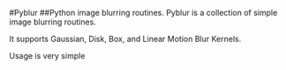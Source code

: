 #Pyblur
##Python image blurring routines.
Pyblur is a collection of simple image blurring routines.

It supports Gaussian, Disk, Box, and Linear Motion Blur Kernels.

Usage is very simple